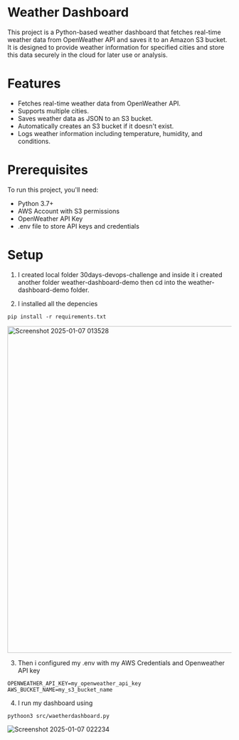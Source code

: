 # Weather Dashboard
This project is a Python-based weather dashboard that fetches real-time weather data from OpenWeather API and saves it to an Amazon S3 bucket. It is designed to provide weather information for specified cities and store this data securely in the cloud for later use or analysis.

# Features
* Fetches real-time weather data from OpenWeather API.
* Supports multiple cities.
* Saves weather data as JSON to an S3 bucket.
* Automatically creates an S3 bucket if it doesn't exist.
* Logs weather information including temperature, humidity, and conditions.

# Prerequisites
To run this project, you'll need:

* Python 3.7+
* AWS Account with S3 permissions
* OpenWeather API Key
* .env file to store API keys and credentials

# Setup
1. I created local folder 30days-devops-challenge and inside it i created another folder weather-dashboard-demo then cd into the weather-dashboard-demo folder.

2. I installed all the depencies 
```
pip install -r requirements.txt
```
<img width="734" alt="Screenshot 2025-01-07 013528" src="https://github.com/user-attachments/assets/f6086c10-f568-4b98-b46d-1467bdbfd6d1" />

3. Then i configured my .env with my AWS Credentials and Openweather API key
```
OPENWEATHER_API_KEY=my_openweather_api_key
AWS_BUCKET_NAME=my_s3_bucket_name
```


4. I run my dashboard using

```
pythoon3 src/waetherdashboard.py

```
![Screenshot 2025-01-07 022234](https://github.com/user-attachments/assets/55651c2c-6bf2-4cce-8509-f746c4a07bdd)




